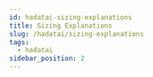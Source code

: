 ```yaml
---
id: hadatai-sizing-explanations
title: Sizing Explanations
slug: /hadatai/sizing-explanations
tags:
  - hadatai
sidebar_position: 2
---
```

